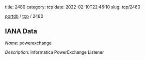 title: 2480
category: tcp
date: 2022-02-10T22:46:10
slug: tcp/2480

[portdb](/) / [tcp](/category/tcp.html) / 2480


## IANA Data

_Name:_ powerexchange

_Description:_ Informatica PowerExchange Listener

